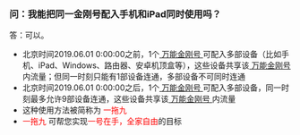 ### 问：我能把同一金刚号配入手机和iPad同时使用吗？
答：可以。
- 北京时间2019.06.01 0:00:00之前，1个[ 万能金刚号 ](https://a2zitpro.github.io/web/万能金刚号)可配入多部设备（比如手机、iPad、Windows、路由器、安卓机顶盒等），这些设备共享该[ 万能金刚号 ](https://a2zitpro.github.io/web/万能金刚号)内流量；但同一时刻只能有1部设备连通，多部设备不可同时连通
- 北京时间2019.06.01 0:00:00之后，1个[ 万能金刚号 ](https://a2zitpro.github.io/web/万能金刚号)可配入多部设备，同一时刻最多允许9部设备连通，这些设备共享该[ 万能金刚号 ](https://a2zitpro.github.io/web/万能的金刚号)内流量
- 这种使用方法被简称为<font color="Red"> 一拖九 </font>
- <font color="Red">一拖九 </font>可帮您实现<font color="Red">一号在手，全家自由</font>的目标
